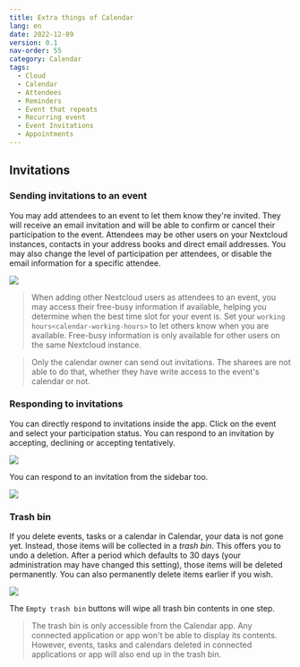 ```yaml
---
title: Extra things of Calendar
lang: en
date: 2022-12-09
version: 0.1
nav-order: 55
category: Calendar
tags:
  - Cloud
  - Calendar
  - Attendees
  - Reminders
  - Event that repeats
  - Recurring event
  - Event Invitations
  - Appointments
---
```


## Invitations
### Sending invitations to an event

You may add attendees to an event to let them know they're invited. They will receive an email invitation and will be able to confirm or cancel their participation to the event. Attendees may be other users on your Nextcloud instances, contacts in your address books and direct email addresses. You may also change the level of participation per attendees, or disable the email information for a specific attendee.

![](https://docs.nextcloud.com/server/latest/user_manual/_images/calendar_event_invitation_level.png)

> When adding other Nextcloud users as attendees to an event, you may access their free-busy information if available, helping you determine when the best time slot for your event is. Set your `working hours<calendar-working-hours>` to let others know when you are available. Free-busy information is only available for other users on the same Nextcloud instance.

> Only the calendar owner can send out invitations. The sharees are not able to do that, whether they have write access to the event's calendar or not.

### Responding to invitations

You can directly respond to invitations inside the app. Click on the event and select your participation status. You can respond to an invitation by accepting, declining or accepting tentatively.

![](https://docs.nextcloud.com/server/latest/user_manual/_images/calendar_accept_simple_editor.png)

You can respond to an invitation from the sidebar too.

![](https://docs.nextcloud.com/server/latest/user_manual/_images/calendar_accept_sidebar_editor.png)

### Trash bin

If you delete events, tasks or a calendar in Calendar, your data is not gone yet. Instead, those items will be collected in a *trash bin*. This offers you to undo a deletion. After a period which defaults to 30 days (your administration may have changed this setting), those items will be deleted permanently. You can also permanently delete items earlier if you wish.

![](https://docs.nextcloud.com/server/latest/user_manual/_images/calendar_trash_bin.png)

The ``Empty trash bin`` buttons will wipe all trash bin contents in one step.

>The trash bin is only accessible from the Calendar app. Any connected application or app won't be able to display its contents. However, events, tasks and calendars deleted in connected applications or app will also end up in the trash bin.
